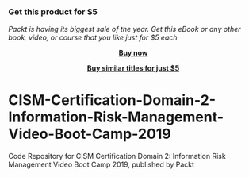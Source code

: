 
### Get this product for $5

<i>Packt is having its biggest sale of the year. Get this eBook or any other book, video, or course that you like just for $5 each</i>


<b><p align='center'>[Buy now](https://packt.link/9781838987350)</p></b>


<b><p align='center'>[Buy similar titles for just $5](https://subscription.packtpub.com/search)</p></b>


# CISM-Certification-Domain-2-Information-Risk-Management-Video-Boot-Camp-2019
Code Repository for CISM Certification Domain 2: Information Risk Management Video Boot Camp 2019, published by Packt
